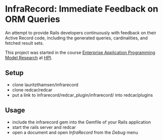 # InfraRecord: Immediate Feedback on ORM Queries

An attempt to provide Rails developers continuously with feedback on their Active Record code, including the generated queries, cardinalities, and fetched result sets.
  
This project was started in the course [Enterprise Application Programming Model Research](http://epic.hpi.uni-potsdam.de/Home/ProgMod_W2012) at [HPI](hpi-web.de).

## Setup
* clone lauritzthamsen/infrarecord
* clone redcar/redcar
* put a link to infrarecord/redcar_plugin/infrarecord/ into redcar/plugins

## Usage
* include the infrarecord gem into the Gemfile of your Rails application
* start the rails server and redcar
* open a document and open *InfraRecord* from the *Debug* menu
